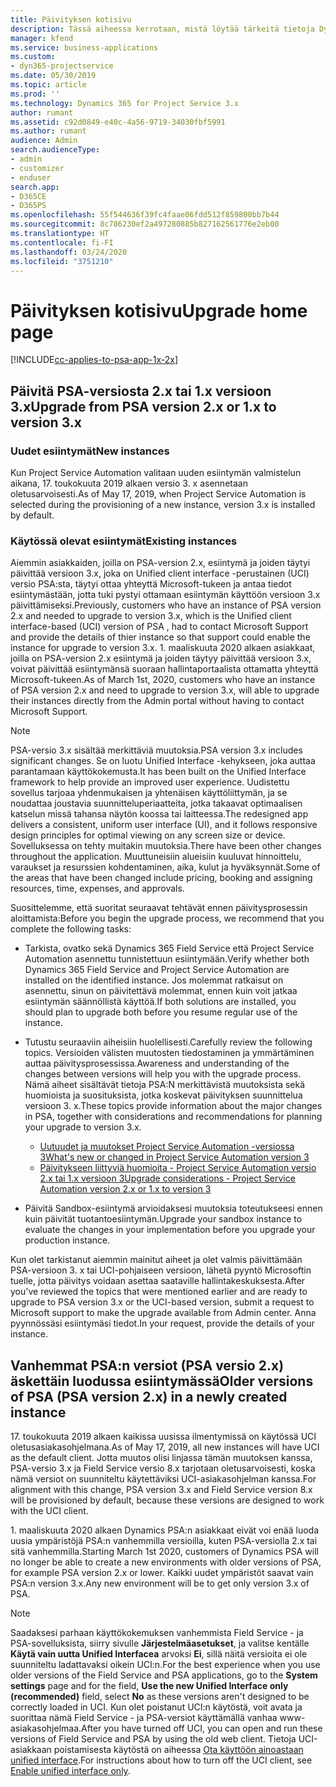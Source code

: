 ```yaml
---
title: Päivityksen kotisivu
description: Tässä aiheessa kerrotaan, mistä löytää tärkeitä tietoja Dynamics 365 Project Service Automationin uusista ja muuttuneista ominaisuuksista, ja uuteen versioon päivittämisen prosessista.
manager: kfend
ms.service: business-applications
ms.custom:
- dyn365-projectservice
ms.date: 05/30/2019
ms.topic: article
ms.prod: ''
ms.technology: Dynamics 365 for Project Service 3.x
author: rumant
ms.assetid: c92d0849-e40c-4a56-9719-34030fbf5991
ms.author: rumant
audience: Admin
search.audienceType:
- admin
- customizer
- enduser
search.app:
- D365CE
- D365PS
ms.openlocfilehash: 55f544636f39fc4faae06fdd512f859800bb7b44
ms.sourcegitcommit: 8c786230ef2a497280885b827162561776e2eb00
ms.translationtype: HT
ms.contentlocale: fi-FI
ms.lasthandoff: 03/24/2020
ms.locfileid: "3751210"
---
```

# <a name="upgrade-home-page"></a><span data-ttu-id="ede4f-103">Päivityksen kotisivu</span><span class="sxs-lookup"><span data-stu-id="ede4f-103">Upgrade home page</span></span>

[!INCLUDE[cc-applies-to-psa-app-1x-2x](../includes/cc-applies-to-psa-app-1x-2x.md)]

## <a name="upgrade-from-psa-version-2x-or-1x-to-version-3x"></a><span data-ttu-id="ede4f-104">Päivitä PSA-versiosta 2.x tai 1.x versioon 3.x</span><span class="sxs-lookup"><span data-stu-id="ede4f-104">Upgrade from PSA version 2.x or 1.x to version 3.x</span></span>

### <a name="new-instances"></a><span data-ttu-id="ede4f-105">Uudet esiintymät</span><span class="sxs-lookup"><span data-stu-id="ede4f-105">New instances</span></span>

<span data-ttu-id="ede4f-106">Kun Project Service Automation valitaan uuden esiintymän valmistelun aikana, 17. toukokuuta 2019 alkaen versio 3. x asennetaan oletusarvoisesti.</span><span class="sxs-lookup"><span data-stu-id="ede4f-106">As of May 17, 2019, when Project Service Automation is selected during the provisioning of a new instance, version 3.x is installed by default.</span></span>

### <a name="existing-instances"></a><span data-ttu-id="ede4f-107">Käytössä olevat esiintymät</span><span class="sxs-lookup"><span data-stu-id="ede4f-107">Existing instances</span></span>

<span data-ttu-id="ede4f-108">Aiemmin asiakkaiden, joilla on PSA-version 2.x, esiintymä ja joiden täytyi päivittää versioon 3.x, joka on Unified client interface -perustainen (UCI) versio PSA:sta, täytyi ottaa yhteyttä Microsoft-tukeen ja antaa tiedot esiintymästään, jotta tuki pystyi ottamaan esiintymän käyttöön versioon 3.x päivittämiseksi.</span><span class="sxs-lookup"><span data-stu-id="ede4f-108">Previously, customers who have an instance of PSA version 2.x and needed to upgrade to version 3.x, which is the Unified client interface-based (UCI) version of PSA , had to contact Microsoft Support and provide the details of thier instance so that support could enable the instance for upgrade to version 3.x.</span></span> <span data-ttu-id="ede4f-109">1. maaliskuuta 2020 alkaen asiakkaat, joilla on PSA-version 2.x esiintymä ja joiden täytyy päivittää versioon 3.x, voivat päivittää esiintymänsä suoraan hallintaportaalista ottamatta yhteyttä Microsoft-tukeen.</span><span class="sxs-lookup"><span data-stu-id="ede4f-109">As of March 1st, 2020, customers who have an instance of PSA version 2.x and need to upgrade to version 3.x, will able to upgrade their instances directly from the Admin portal without having to contact Microsoft Support.</span></span>  

> [!NOTE]
> <span data-ttu-id="ede4f-110">PSA-versio 3.x sisältää merkittäviä muutoksia.</span><span class="sxs-lookup"><span data-stu-id="ede4f-110">PSA version 3.x includes significant changes.</span></span> <span data-ttu-id="ede4f-111">Se on luotu Unified Interface -kehykseen, joka auttaa parantamaan käyttökokemusta.</span><span class="sxs-lookup"><span data-stu-id="ede4f-111">It has been built on the Unified Interface framework to help provide an improved user experience.</span></span> <span data-ttu-id="ede4f-112">Uudistettu sovellus tarjoaa yhdenmukaisen ja yhtenäisen käyttöliittymän, ja se noudattaa joustavia suunnitteluperiaatteita, jotka takaavat optimaalisen katselun missä tahansa näytön koossa tai laitteessa.</span><span class="sxs-lookup"><span data-stu-id="ede4f-112">The redesigned app delivers a consistent, uniform user interface (UI), and it follows responsive design principles for optimal viewing on any screen size or device.</span></span> <span data-ttu-id="ede4f-113">Sovelluksessa on tehty muitakin muutoksia.</span><span class="sxs-lookup"><span data-stu-id="ede4f-113">There have been other changes throughout the application.</span></span> <span data-ttu-id="ede4f-114">Muuttuneisiin alueisiin kuuluvat hinnoittelu, varaukset ja resurssien kohdentaminen, aika, kulut ja hyväksynnät.</span><span class="sxs-lookup"><span data-stu-id="ede4f-114">Some of the areas that have been changed include pricing, booking and assigning resources, time, expenses, and approvals.</span></span>

<span data-ttu-id="ede4f-115">Suosittelemme, että suoritat seuraavat tehtävät ennen päivitysprosessin aloittamista:</span><span class="sxs-lookup"><span data-stu-id="ede4f-115">Before you begin the upgrade process, we recommend that you complete the following tasks:</span></span>

- <span data-ttu-id="ede4f-116">Tarkista, ovatko sekä Dynamics 365 Field Service että Project Service Automation asennettu tunnistettuun esiintymään.</span><span class="sxs-lookup"><span data-stu-id="ede4f-116">Verify whether both Dynamics 365 Field Service and Project Service Automation are installed on the identified instance.</span></span> <span data-ttu-id="ede4f-117">Jos molemmat ratkaisut on asennettu, sinun on päivitettävä molemmat, ennen kuin voit jatkaa esiintymän säännöllistä käyttöä.</span><span class="sxs-lookup"><span data-stu-id="ede4f-117">If both solutions are installed, you should plan to upgrade both before you resume regular use of the instance.</span></span>
- <span data-ttu-id="ede4f-118">Tutustu seuraaviin aiheisiin huolellisesti.</span><span class="sxs-lookup"><span data-stu-id="ede4f-118">Carefully review the following topics.</span></span> <span data-ttu-id="ede4f-119">Versioiden välisten muutosten tiedostaminen ja ymmärtäminen auttaa päivitysprosessissa.</span><span class="sxs-lookup"><span data-stu-id="ede4f-119">Awareness and understanding of the changes between versions will help you with the upgrade process.</span></span> <span data-ttu-id="ede4f-120">Nämä aiheet sisältävät tietoja PSA:N merkittävistä muutoksista sekä huomioista ja suosituksista, jotka koskevat päivityksen suunnittelua versioon 3. x.</span><span class="sxs-lookup"><span data-stu-id="ede4f-120">These topics provide information about the major changes in PSA, together with considerations and recommendations for planning your upgrade to version 3.x.</span></span>

    - [<span data-ttu-id="ede4f-121">Uutuudet ja muutokset Project Service Automation -versiossa 3</span><span class="sxs-lookup"><span data-stu-id="ede4f-121">What's new or changed in Project Service Automation version 3</span></span>](whats-new-changed-v3.md)
    - [<span data-ttu-id="ede4f-122">Päivitykseen liittyviä huomioita - Project Service Automation versio 2.x tai 1.x versioon 3</span><span class="sxs-lookup"><span data-stu-id="ede4f-122">Upgrade considerations - Project Service Automation version 2.x or 1.x to version 3</span></span>](upgrade-v3.md)

- <span data-ttu-id="ede4f-123">Päivitä Sandbox-esiintymä arvioidaksesi muutoksia toteutukseesi ennen kuin päivität tuotantoesiintymän.</span><span class="sxs-lookup"><span data-stu-id="ede4f-123">Upgrade your sandbox instance to evaluate the changes in your implementation before you upgrade your production instance.</span></span>

<span data-ttu-id="ede4f-124">Kun olet tarkistanut aiemmin mainitut aiheet ja olet valmis päivittämään PSA-versioon 3. x tai UCI-pohjaiseen versioon, lähetä pyyntö Microsoftin tuelle, jotta päivitys voidaan asettaa saataville hallintakeskuksesta.</span><span class="sxs-lookup"><span data-stu-id="ede4f-124">After you've reviewed the topics that were mentioned earlier and are ready to upgrade to PSA version 3.x or the UCI-based version, submit a request to Microsoft support to make the upgrade available from Admin center.</span></span> <span data-ttu-id="ede4f-125">Anna pyynnössäsi esiintymäsi tiedot.</span><span class="sxs-lookup"><span data-stu-id="ede4f-125">In your request, provide the details of your instance.</span></span>

## <a name="older-versions-of-psa-psa-version-2x-in-a-newly-created-instance"></a><span data-ttu-id="ede4f-126">Vanhemmat PSA:n versiot (PSA versio 2.x) äskettäin luodussa esiintymässä</span><span class="sxs-lookup"><span data-stu-id="ede4f-126">Older versions of PSA (PSA version 2.x) in a newly created instance</span></span>

<span data-ttu-id="ede4f-127">17. toukokuuta 2019 alkaen kaikissa uusissa ilmentymissä on käytössä UCI oletusasiakasohjelmana.</span><span class="sxs-lookup"><span data-stu-id="ede4f-127">As of May 17, 2019, all new instances will have UCI as the default client.</span></span> <span data-ttu-id="ede4f-128">Jotta muutos olisi linjassa tämän muutoksen kanssa, PSA-versio 3.x ja Field Service versio 8.x tarjotaan oletusarvoisesti, koska nämä versiot on suunniteltu käytettäviksi UCI-asiakasohjelman kanssa.</span><span class="sxs-lookup"><span data-stu-id="ede4f-128">For alignment with this change, PSA version 3.x and Field Service version 8.x will be provisioned by default, because these versions are designed to work with the UCI client.</span></span>

<span data-ttu-id="ede4f-129">1. maaliskuuta 2020 alkaen Dynamics PSA:n asiakkaat eivät voi enää luoda uusia ympäristöjä PSA:n vanhemmilla versioilla, kuten PSA-versiolla 2.x tai sitä vanhemmilla.</span><span class="sxs-lookup"><span data-stu-id="ede4f-129">Starting March 1st 2020, customers of Dynamics PSA will no longer be able to create a new environments with older versions of PSA, for example PSA version 2.x or lower.</span></span> <span data-ttu-id="ede4f-130">Kaikki uudet ympäristöt saavat vain PSA:n version 3.x.</span><span class="sxs-lookup"><span data-stu-id="ede4f-130">Any new environment will be to get only version 3.x of PSA.</span></span>

> [!NOTE]
> <span data-ttu-id="ede4f-131">Saadaksesi parhaan käyttökokemuksen vanhemmista Field Service - ja PSA-sovelluksista, siirry sivulle **Järjestelmäasetukset**, ja valitse kentälle **Käytä vain uutta Unified Interfacea** arvoksi **Ei**, sillä näitä versioita ei ole suunniteltu ladattavaksi oikein UCI:n.</span><span class="sxs-lookup"><span data-stu-id="ede4f-131">For the best experience when you use older versions of the Field Service and PSA applications, go to the **System settings** page and for the field, **Use the new Unified Interface only (recommended)** field, select **No** as these versions aren't designed to be correctly loaded in UCI.</span></span> <span data-ttu-id="ede4f-132">Kun olet poistanut UCI:n käytöstä, voit avata ja suorittaa nämä Field Service - ja PSA-versiot käyttämällä vanhaa www-asiakasohjelmaa.</span><span class="sxs-lookup"><span data-stu-id="ede4f-132">After you have turned off UCI, you can open and run these versions of Field Service and PSA by using the old web client.</span></span> <span data-ttu-id="ede4f-133">Tietoja UCI-asiakkaan poistamisesta käytöstä on aiheessa [Ota käyttöön ainoastaan unified interface](../admin/enable-unified-interface-only.md).</span><span class="sxs-lookup"><span data-stu-id="ede4f-133">For instructions about how to turn off the UCI client, see [Enable unified interface only](../admin/enable-unified-interface-only.md).</span></span>
